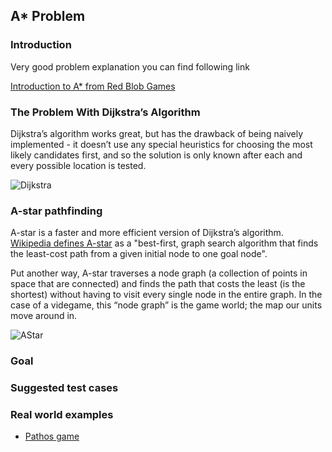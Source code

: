 ## A* Problem

### Introduction

Very good problem explanation you can find following link

[Introduction to A* from Red Blob Games](http://www.redblobgames.com/pathfinding/a-star/introduction.html)

### The Problem With Dijkstra’s Algorithm

Dijkstra’s algorithm works great, but has the drawback of being naively implemented - it doesn’t use any special heuristics for choosing the most likely candidates first, and so the solution is only known after each and every possible location is tested.

![Dijkstra](https://github.com/nspectator/katas/raw/master/list/AStar/Dijkstras.gif)

### A-star pathfinding

A-star is a faster and more efficient version of Dijkstra’s algorithm. [Wikipedia defines A-star](http://en.wikipedia.org/wiki/A-star) as a "best-first, graph search algorithm that finds the least-cost path from a given initial node to one goal node".

Put another way, A-star traverses a node graph (a collection of points in space that are connected) and finds the path that costs the least (is the shortest) without having to visit every single node in the entire graph. In the case of a videgame, this “node graph” is the game world; the map our units move around in.

![AStar](https://github.com/nspectator/katas/raw/master/list/AStar/AStar.gif)

### Goal

### Suggested test cases

### Real world examples

* [Pathos game](http://mcfunkypants.com/LD25/)